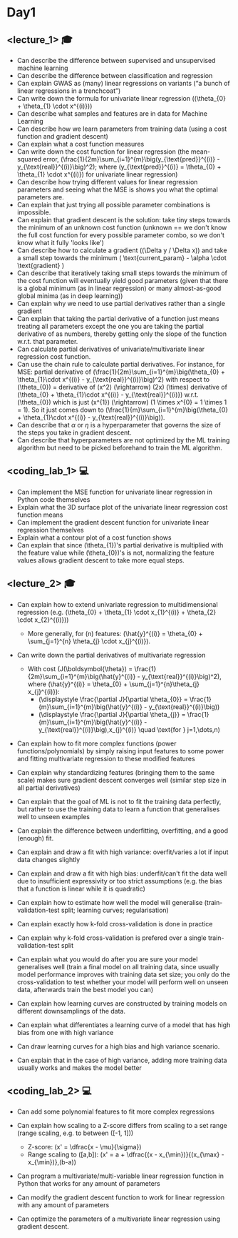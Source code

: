 # Day1

## <lecture_1> 🎓

- Can describe the difference between supervised and unsupervised machine learning
- Can describe the difference between classification and regression
- Can explain GWAS as (many) linear regressions on variants (“a bunch of linear regressions in a trenchcoat”)
- Can write down the formula for univariate linear regression (\(\theta_{0} + \theta_{1} \cdot x^{(i)}\))
- Can describe what samples and features are in data for Machine Learning
- Can describe how we learn parameters from training data (using a cost function and gradient descent)
- Can explain what a cost function measures
- Can write down the cost function for linear regression (the mean-squared error, \(\frac{1}{2m}\sum_{i=1}^{m}\big(y_{\text{pred}}^{(i)} - y_{\text{real}}^{(i)}\big)^2\); where \(y_{\text{pred}}^{(i)} = \theta_{0} + \theta_{1} \cdot x^{(i)}\) for univariate linear regression)
- Can describe how trying different values for linear regression parameters and seeing what the MSE is shows you what the optimal parameters are.
- Can explain that just trying all possible parameter combinations is impossible.
- Can explain that gradient descent is the solution: take tiny steps towards the minimum of an unknown cost function (unknown == we don't know the full cost function for every possible parameter combo, so we don't know what it fully 'looks like')
- Can describe how to calculate a gradient (\(\Delta y / \Delta x\)) and take a small step towards the minimum \( \text{current\_param} - \alpha \cdot \text{gradient} \)
- Can describe that iteratively taking small steps towards the minimum of the cost function will eventually yield good parameters (given that there is a global minimum (as in linear regression) or many almost-as-good global minima (as in deep learning))
- Can explain why we need to use partial derivatives rather than a single gradient
- Can explain that taking the partial derivative of a function just means treating all parameters except the one you are taking the partial derivative of as numbers, thereby getting only the slope of the function w.r.t. that parameter.
- Can calculate partial derivatives of univariate/multivariate linear regression cost function.
- Can use the chain rule to calculate partial derivatives. For instance, for MSE: partial derivative of \(\frac{1}{2m}\sum_{i=1}^{m}\big(\theta_{0} + \theta_{1}\cdot x^{(i)} - y_{\text{real}}^{(i)}\big)^2\) with respect to \(\theta_{0}\) = derivative of \(x^2\) \(\rightarrow\) \(2x\) \(\times\) derivative of \(\theta_{0} + \theta_{1}\cdot x^{(i)} - y_{\text{real}}^{(i)}\) w.r.t. \(\theta_{0}\) which is just \(x^{1}\) \(\rightarrow\) \(1 \times x^{0} = 1 \times 1 = 1\). So it just comes down to \(\frac{1}{m}\sum_{i=1}^{m}\big(\theta_{0} + \theta_{1}\cdot x^{(i)} - y_{\text{real}}^{(i)}\big)\).
- Can describe that $\alpha$ or $\eta$ is a hyperparameter that governs the size of the steps you take in gradient descent.
- Can describe that hyperparameters are not optimized by the ML training algorithm but need to be picked beforehand to train the ML algorithm. 

## <coding_lab_1> 💻

- Can implement the MSE function for univariate linear regression in Python code themselves
- Explain what the 3D surface plot of the univariate linear regression cost function means
- Can implement the gradient descent function for univariate linear regression themselves
- Explain what a contour plot of a cost function shows
- Can explain that since \(\theta_{1}\)'s partial derivative is multiplied with the feature value while \(\theta_{0}\)'s is not, normalizing the feature values allows gradient descent to take more equal steps.

## <lecture_2> 🎓

- Can explain how to extend univariate regression to multidimensional regression (e.g. \(\theta_{0} + \theta_{1} \cdot x_{1}^{(i)} + \theta_{2} \cdot x_{2}^{(i)}\))
  - More generally, for \(n\) features: \(\hat{y}^{(i)} = \theta_{0} + \sum_{j=1}^{n} \theta_{j} \cdot x_{j}^{(i)}\).

- Can write down the partial derivatives of multivariate regression  
  - With cost \(J(\boldsymbol{\theta}) = \frac{1}{2m}\sum_{i=1}^{m}\big(\hat{y}^{(i)} - y_{\text{real}}^{(i)}\big)^2\), where \(\hat{y}^{(i)} = \theta_{0} + \sum_{j=1}^{n}\theta_{j} x_{j}^{(i)}\):
    - \(\displaystyle \frac{\partial J}{\partial \theta_{0}} = \frac{1}{m}\sum_{i=1}^{m}\big(\hat{y}^{(i)} - y_{\text{real}}^{(i)}\big)\)
    - \(\displaystyle \frac{\partial J}{\partial \theta_{j}} = \frac{1}{m}\sum_{i=1}^{m}\big(\hat{y}^{(i)} - y_{\text{real}}^{(i)}\big)\,x_{j}^{(i)} \quad \text{for } j=1,\dots,n\)

- Can explain how to fit more complex functions (power functions/polynomials) by simply raising input features to some power and fitting multivariate regression to these modified features

- Can explain why standardizing features (bringing them to the same scale) makes sure gradient descent converges well (similar step size in all partial derivatives)

- Can explain that the goal of ML is not to fit the training data perfectly, but rather to use the training data to learn a function that generalises well to unseen examples

- Can explain the difference between underfitting, overfitting, and a good (enough) fit.

- Can explain and draw a fit with high variance: overfit/varies a lot if input data changes slightly

- Can explain and draw a fit with high bias: underfit/can't fit the data well due to insufficient expressivity or too strict assumptions (e.g. the bias that a function is linear while it is quadratic)

- Can explain how to estimate how well the model will generalise (train-validation-test split; learning curves; regularisation)

- Can explain exactly how k-fold cross-validation is done in practice

- Can explain why k-fold cross-validation is prefered over a single train-validation-test split

- Can explain what you would do after you are sure your model generalises well (train a final model on all training data, since usually model performance improves with training data set size; you only do the cross-validation to test whether your model will perform well on unseen data, afterwards train the best model you can)

- Can explain how learning curves are constructed by training models on different downsamplings of the data.

- Can explain what differentiates a learning curve of a model that has high bias from one with high variance

- Can draw learning curves for a high bias and high variance scenario. 

- Can explain that in the case of high variance, adding more training data usually works and makes the model better


## <coding_lab_2> 💻

- Can add some polynomial features to fit more complex regressions

- Can explain how scaling to a Z-score differs from scaling to a set range (range scaling, e.g. to between \([-1, 1]\))
  - Z-score: \(x' = \dfrac{x - \mu}{\sigma}\)
  - Range scaling to \([a,b]\): \(x' = a + \dfrac{(x - x_{\min})}{(x_{\max} - x_{\min})}\,(b-a)\)

- Can program a multivariate/multi-variable linear regression function in Python that works for any amount of parameters

- Can modify the gradient descent function to work for linear regression with any amount of parameters

- Can optimize the parameters of a multivariate linear regression using gradient descent. 
